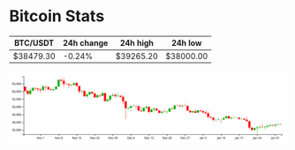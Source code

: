 # Bitcoin Stats

BTC/USDT|24h change|24h high|24h low|
|---|---|---|---|
|$38479.30|-0.24%|$39265.20|$38000.00|

<img src="./chart.svg">
